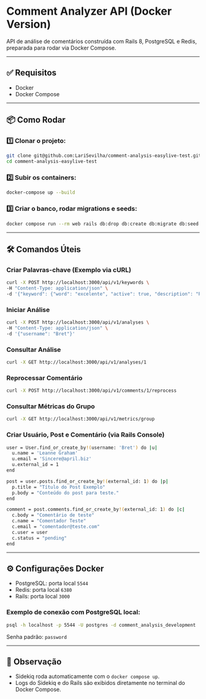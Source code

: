 # Comment Analyzer API (Docker Version)

API de análise de comentários construída com Rails 8, PostgreSQL e Redis, preparada para rodar via Docker Compose.

---

## ✅ Requisitos

* Docker
* Docker Compose

---

## 📦 Como Rodar

### 1️⃣ Clonar o projeto:

```bash
git clone git@github.com:LariSevilha/comment-analysis-easylive-test.git
cd comment-analysis-easylive-test
```

### 2️⃣ Subir os containers:

```bash
docker-compose up --build
```

### 3️⃣ Criar o banco, rodar migrations e seeds:

```bash
docker compose run --rm web rails db:drop db:create db:migrate db:seed

```

---

## 🛠️ Comandos Úteis

### Criar Palavras-chave (Exemplo via cURL)

```bash
curl -X POST http://localhost:3000/api/v1/keywords \
-H "Content-Type: application/json" \
-d '{"keyword": {"word": "excelente", "active": true, "description": "Palavra positiva"}}'
```

### Iniciar Análise

```bash
curl -X POST http://localhost:3000/api/v1/analyses \
-H "Content-Type: application/json" \
-d '{"username": "Bret"}'
```

### Consultar Análise

```bash
curl -X GET http://localhost:3000/api/v1/analyses/1
```

### Reprocessar Comentário

```bash
curl -X POST http://localhost:3000/api/v1/comments/1/reprocess
```
 
### Consultar Métricas do Grupo 

```bash
curl -X GET http://localhost:3000/api/v1/metrics/group
```

### Criar Usuário, Post e Comentário (via Rails Console)
 
```bash 
user = User.find_or_create_by!(username: 'Bret') do |u|
  u.name = 'Leanne Graham'
  u.email = 'Sincere@april.biz'
  u.external_id = 1
end

post = user.posts.find_or_create_by!(external_id: 1) do |p|
  p.title = "Título do Post Exemplo"
  p.body = "Conteúdo do post para teste."
end

comment = post.comments.find_or_create_by!(external_id: 1) do |c|
  c.body = "Comentário de teste"
  c.name = "Comentador Teste"
  c.email = "comentador@teste.com"
  c.user = user
  c.status = "pending"
end
```
---

## ⚙️ Configurações Docker

* PostgreSQL: porta local `5544`
* Redis: porta local `6380`
* Rails: porta local `3000`

### Exemplo de conexão com PostgreSQL local:

```bash
psql -h localhost -p 5544 -U postgres -d comment_analysis_development
```

Senha padrão: `password`

---

## 📑 Observação

* Sidekiq roda automaticamente com o `docker compose up`.
* Logs do Sidekiq e do Rails são exibidos diretamente no terminal do Docker Compose.

